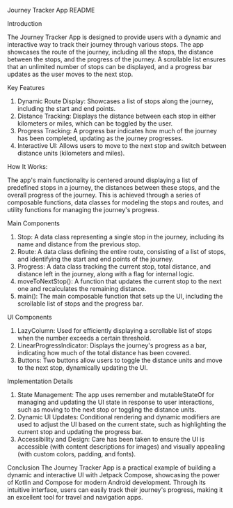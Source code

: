 Journey Tracker App README

Introduction

The Journey Tracker App is designed to provide users with a dynamic and interactive way to track their journey through various stops. The app showcases the route of the journey, including all the stops, the distance between the stops, and the progress of the journey. A scrollable list ensures that an unlimited number of stops can be displayed, and a progress bar updates as the user moves to the next stop.

Key Features
1. Dynamic Route Display: Showcases a list of stops along the journey, including the start and end points.
2. Distance Tracking: Displays the distance between each stop in either kilometers or miles, which can be toggled by the user.
3. Progress Tracking: A progress bar indicates how much of the journey has been completed, updating as the journey progresses.
4. Interactive UI: Allows users to move to the next stop and switch between distance units (kilometers and miles).

How It Works:

The app's main functionality is centered around displaying a list of predefined stops in a journey, the distances between these stops, and the overall progress of the journey. This is achieved through a series of composable functions, data classes for modeling the stops and routes, and utility functions for managing the journey's progress.

Main Components

1. Stop: A data class representing a single stop in the journey, including its name and distance from the previous stop.
2. Route: A data class defining the entire route, consisting of a list of stops, and identifying the start and end points of the journey.
3. Progress: A data class tracking the current stop, total distance, and distance left in the journey, along with a flag for internal logic.
4. moveToNextStop(): A function that updates the current stop to the next one and recalculates the remaining distance.
5. main(): The main composable function that sets up the UI, including the scrollable list of stops and the progress bar.

UI Components

1. LazyColumn: Used for efficiently displaying a scrollable list of stops when the number exceeds a certain threshold.
2. LinearProgressIndicator: Displays the journey's progress as a bar, indicating how much of the total distance has been covered.
3. Buttons: Two buttons allow users to toggle the distance units and move to the next stop, dynamically updating the UI.

Implementation Details

1. State Management: The app uses remember and mutableStateOf for managing and updating the UI state in response to user interactions, such as moving to the next stop or toggling the distance units.
2. Dynamic UI Updates: Conditional rendering and dynamic modifiers are used to adjust the UI based on the current state, such as highlighting the current stop and updating the progress bar.
3. Accessibility and Design: Care has been taken to ensure the UI is accessible (with content descriptions for images) and visually appealing (with custom colors, padding, and fonts).

Conclusion
The Journey Tracker App is a practical example of building a dynamic and interactive UI with Jetpack Compose, showcasing the power of Kotlin and Compose for modern Android development. Through its intuitive interface, users can easily track their journey's progress, making it an excellent tool for travel and navigation apps.

